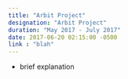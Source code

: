 ```yaml
---
title: "Arbit Project"
designation: "Arbit Project"
duration: "May 2017 - July 2017"
date: 2017-06-20 02:15:00 -0500
link : "blah"
---
```


- brief explanation


